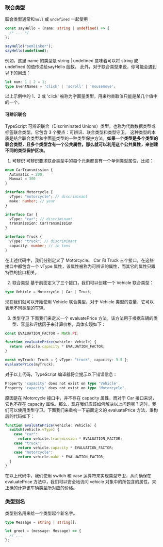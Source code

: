 ### 联合类型
联合类型通常和`null` 或 `undefined` 一起使用：
```ts
const sayHello = (name: string | undefined) => {
  /* ... */
};

sayHello("semlinker");
sayHello(undefined);
```
例如，这里 name 的类型是 string | undefined 意味着可以将 string 或 undefined 的值传递给sayHello 函数。
此外，对于联合类型来说，你可能会遇到以下的用法：
```ts
let num: 1 | 2 = 1;
type EventNames = 'click' | 'scroll' | 'mousemove';
```
以上示例中的 1、2 或 'click' 被称为字面量类型，用来约束取值只能是某几个值中的一个。

####  可辨识联合
TypeScript 可辨识联合（Discriminated Unions）类型，也称为代数数据类型或标签联合类型。它包含 3 个要点：可辨识、联合类型和类型守卫。
这种类型的本质是结合联合类型和字面量类型的一种类型保护方法。**如果一个类型是多个类型的联合类型，且多个类型含有一个公共属性，那么就可以利用这个公共属性，来创建不同的类型保护区块。**
1. 可辨识
可辨识要求联合类型中的每个元素都含有一个单例类型属性，比如：
```ts
enum CarTransmission {
  Automatic = 200,
  Manual = 300
}

interface Motorcycle {
  vType: "motorcycle"; // discriminant
  make: number; // year
}

interface Car {
  vType: "car"; // discriminant
  transmission: CarTransmission
}

interface Truck {
  vType: "truck"; // discriminant
  capacity: number; // in tons
}
```
在上述代码中，我们分别定义了 Motorcycle、 Car 和 Truck 三个接口，在这些接口中都包含一个 vType 属性，该属性被称为可辨识的属性，而其它的属性只跟特性的接口相关。

2. 联合类型
基于前面定义了三个接口，我们可以创建一个 Vehicle 联合类型：
```ts
type Vehicle = Motorcycle | Car | Truck;
```
现在我们就可以开始使用 Vehicle 联合类型，对于 Vehicle 类型的变量，它可以表示不同类型的车辆。

3. 类型守卫
下面我们来定义一个 evaluatePrice 方法，该方法用于根据车辆的类型、容量和评估因子来计算价格，具体实现如下：
```ts
const EVALUATION_FACTOR = Math.PI; 

function evaluatePrice(vehicle: Vehicle) {
  return vehicle.capacity * EVALUATION_FACTOR;
}

const myTruck: Truck = { vType: "truck", capacity: 9.5 };
evaluatePrice(myTruck);
```
对于以上代码，TypeScript 编译器将会提示以下错误信息：
```ts
Property 'capacity' does not exist on type 'Vehicle'.
Property 'capacity' does not exist on type 'Motorcycle'.
```
原因是在 Motorcycle 接口中，并不存在 capacity 属性，而对于 Car 接口来说，它也不存在 capacity 属性。那么，现在我们应该如何解决以上问题呢？这时，我们可以使用类型守卫。下面我们来重构一下前面定义的 evaluatePrice 方法，重构后的代码如下：
```ts
function evaluatePrice(vehicle: Vehicle) {
  switch(vehicle.vType) {
    case "car":
      return vehicle.transmission * EVALUATION_FACTOR;
    case "truck":
      return vehicle.capacity * EVALUATION_FACTOR;
    case "motorcycle":
      return vehicle.make * EVALUATION_FACTOR;
  }
}
```
在以上代码中，我们使用 switch 和 case 运算符来实现类型守卫，从而确保在 evaluatePrice 方法中，我们可以安全地访问 vehicle 对象中的所包含的属性，来正确的计算该车辆类型所对应的价格。

### 类型别名
类型别名用来给一个类型起个新名字。
```ts
type Message = string | string[];

let greet = (message: Message) => {
  // ...
};
```